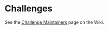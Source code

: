 # Challenges

See the [Challenge Maintainers](https://github.com/pathwar/pathwar/wiki/Challenge-Maintainers) page on the Wiki.
